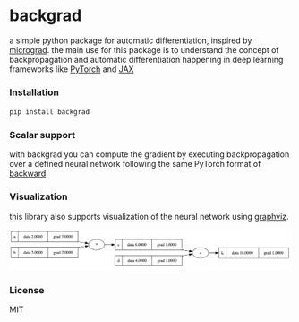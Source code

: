 # backgrad

a simple python package for automatic differentiation, inspired by [micrograd](https://github.com/karpathy/micrograd). the main use for this package is to understand the concept of backpropagation and automatic differentiation happening in deep learning frameworks like [PyTorch](https://pytorch.org) and [JAX](https://jax.readthedocs.io)

### Installation

```bash
pip install backgrad
```

### Scalar support

with backgrad you can compute the gradient by executing backpropagation over a defined neural network following the same PyTorch format of [backward](https://pytorch.org/docs/stable/generated/torch.Tensor.backward.html).


### Visualization

this library also supports visualization of the neural network using [graphviz](https://graphviz.org/).

![visualizer.png](visualizer.png)

### License

MIT
